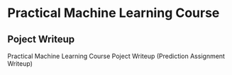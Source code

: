 # Practical Machine Learning Course
## Poject Writeup
Practical Machine Learning Course 
Poject Writeup (Prediction Assignment Writeup)
